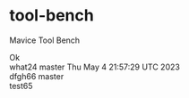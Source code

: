 # tool-bench
Mavice Tool Bench

Ok
<br> what24 master 
Thu May  4 21:57:29 UTC 2023
<br> dfgh66 master
<br> test65
